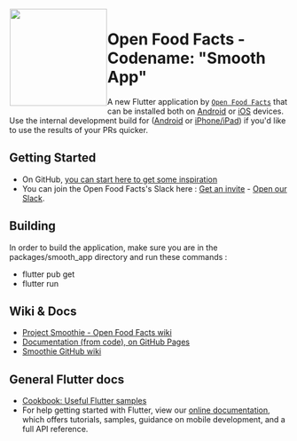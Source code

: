 <img height='175' src="https://static.openfoodfacts.org/images/svg/openfoodfacts-logo-en.svg" align="left" hspace="1" vspace="1">

# Open Food Facts - Codename: "Smooth App"

A new Flutter application by [`Open Food Facts`](https://github.com/openfoodfacts) that can be installed both on [Android](https://play.google.com/store/apps/details?id=org.openfoodfacts.app) or [iOS](https://apps.apple.com/us/app/smooth-app/id1526747703) devices. Use the internal development build for ([Android](https://play.google.com/apps/internaltest/4700279390303733107) or [iPhone/iPad](https://testflight.apple.com/join/dIhF6Gi4)) if you'd like to use the results of your PRs quicker.


## Getting Started
- On GitHub, [you can start here to get some inspiration](https://github.com/openfoodfacts/smooth-app/issues/525) 
- You can join the Open Food Facts's Slack here : [Get an invite](https://slack.openfoodfacts.org) - [Open our Slack](https://openfoodfacts.slack.com).


## Building
In order to build the application, make sure you are in the packages/smooth_app directory and run these commands :
 - flutter pub get
 - flutter run


## Wiki & Docs
- [Project Smoothie - Open Food Facts wiki](https://wiki.openfoodfacts.org/Project_Smoothie)
- [Documentation (from code), on GitHub Pages](https://openfoodfacts.github.io/smooth-app/)
- [Smoothie GitHub wiki](https://github.com/openfoodfacts/smooth-app/wiki)

## General Flutter docs
- [Cookbook: Useful Flutter samples](https://flutter.dev/docs/cookbook)
- For help getting started with Flutter, view our
[online documentation](https://flutter.dev/docs), which offers tutorials,
samples, guidance on mobile development, and a full API reference.

